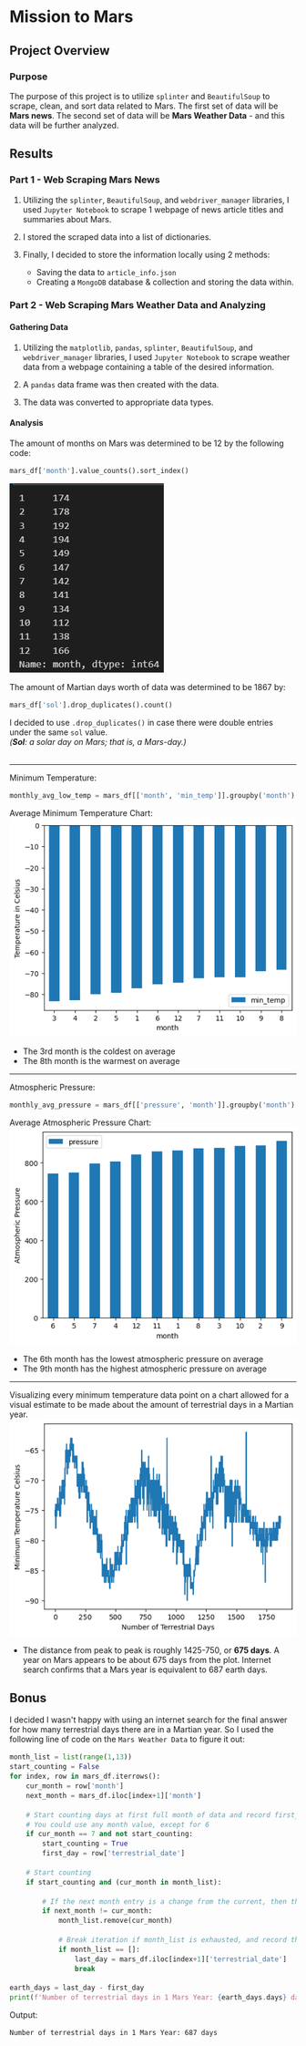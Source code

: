 # Mission to Mars

## Project Overview

### Purpose

The purpose of this project is to utilize `splinter` and `BeautifulSoup` to scrape, clean, and sort data related to Mars. The first set of data will be **Mars news**. The second set of data will be **Mars Weather Data** - and this data will be further analyzed.

## Results

### Part 1 - Web Scraping Mars News

1. Utilizing the `splinter`, `BeautifulSoup`, and `webdriver_manager` libraries, I used `Jupyter Notebook` to scrape 1 webpage of news article titles and summaries about Mars. 

2. I stored the scraped data into a list of dictionaries. 

3. Finally, I decided to store the information locally using 2 methods: 
    - Saving the data to `article_info.json`
    - Creating a `MongoDB` database & collection and storing the data within.

### Part 2 - Web Scraping Mars Weather Data and Analyzing

#### Gathering Data

1. Utilizing the `matplotlib`, `pandas`, `splinter`, `BeautifulSoup`, and `webdriver_manager` libraries, I used `Jupyter Notebook` to scrape weather data from a webpage containing a table of the desired information. 

2. A `pandas` data frame was then created with the data.

3. The data was converted to appropriate data types.

#### Analysis

The amount of months on Mars was determined to be 12 by the following code:
```python
mars_df['month'].value_counts().sort_index()
```
![mars_months](resources/mars_months.png)

The amount of Martian days worth of data was determined to be 1867 by:
```python
mars_df['sol'].drop_duplicates().count()
```
I decided to use `.drop_duplicates()` in case there were double entries under the same `sol` value.<br>
*(**Sol**: a solar day on Mars; that is, a Mars-day.)*<br><br>

---

Minimum Temperature:
```python
monthly_avg_low_temp = mars_df[['month', 'min_temp']].groupby('month').mean()
```
Average Minimum Temperature Chart:
![avg_min_temp](resources/avg_min_temp.png)

- The 3rd month is the coldest on average
- The 8th month is the warmest on average

---

Atmospheric Pressure:
```python
monthly_avg_pressure = mars_df[['pressure', 'month']].groupby('month').mean()
```

Average Atmospheric Pressure Chart:
![avg_pressure](resources/avg_pressure.png)

- The 6th month has the lowest atmospheric pressure on average
- The 9th month has the highest atmospheric pressure on average

---

Visualizing every minimum temperature data point on a chart allowed for a visual estimate to be made about the amount of terrestrial days in a Martian year. 
![min_temp_vs_days](resources/min_temp_vs_days.png)

- The distance from peak to peak is roughly 1425-750, or **675 days**. A year on Mars appears to be about 675 days from the plot. Internet search confirms that a Mars year is equivalent to 687 earth days.

## Bonus

I decided I wasn't happy with using an internet search for the final answer for how many terrestrial days there are in a Martian year. So I used the following line of code on the `Mars Weather Data` to figure it out:

```python
month_list = list(range(1,13))
start_counting = False
for index, row in mars_df.iterrows():
    cur_month = row['month']
    next_month = mars_df.iloc[index+1]['month']

    # Start counting days at first full month of data and record first_day
    # You could use any month value, except for 6
    if cur_month == 7 and not start_counting:
        start_counting = True
        first_day = row['terrestrial_date']

    # Start counting
    if start_counting and (cur_month in month_list):

        # If the next month entry is a change from the current, then the month is over and we can remove it from the list
        if next_month != cur_month:
            month_list.remove(cur_month)

            # Break iteration if month_list is exhausted, and record the next day as last_day
            if month_list == []:
                last_day = mars_df.iloc[index+1]['terrestrial_date']
                break

earth_days = last_day - first_day
print(f'Number of terrestrial days in 1 Mars Year: {earth_days.days} days')
```

Output: 
```
Number of terrestrial days in 1 Mars Year: 687 days
```
